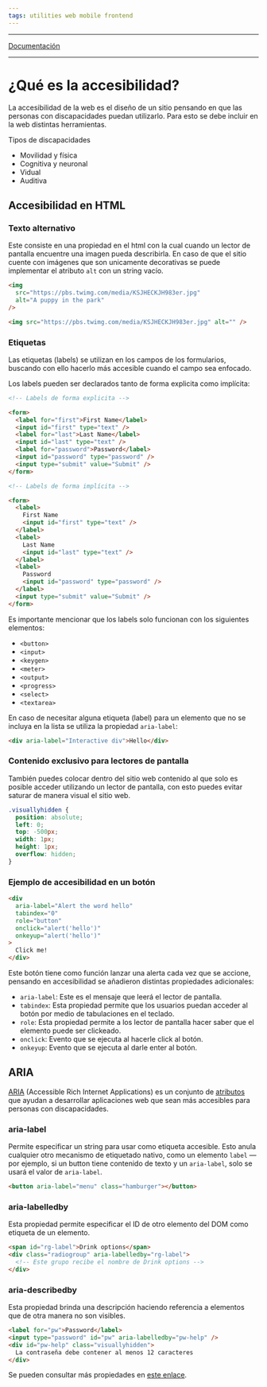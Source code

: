 ```yaml
---
tags: utilities web mobile frontend
---
```

----

[Documentación]()

----

# ¿Qué es la accesibilidad?

La accesibilidad de la web es el diseño de un sitio pensando en que las personas con discapacidades puedan utilizarlo. Para esto se debe incluir en la web distintas herramientas.

Tipos de discapacidades

- Movilidad y física
- Cognitiva y neuronal
- Vidual
- Auditiva

## Accesibilidad en HTML

### Texto alternativo

Este consiste en una propiedad en el html con la cual cuando un lector de pantalla encuentre una imagen pueda describirla. En caso de que el sitio cuente con imágenes que son unicamente decorativas se puede implementar el atributo `alt` con un string vacío.

```html
<img
  src="https://pbs.twimg.com/media/KSJHECKJH983er.jpg"
  alt="A puppy in the park"
/>

<img src="https://pbs.twimg.com/media/KSJHECKJH983er.jpg" alt="" />
```

### Etiquetas

Las etiquetas (labels) se utilizan en los campos de los formularios, buscando con ello hacerlo más accesible cuando el campo sea enfocado.

Los labels pueden ser declarados tanto de forma explicita como implícita:

```html
<!-- Labels de forma explicita -->

<form>
  <label for="first">First Name</label>
  <input id="first" type="text" />
  <label for="last">Last Name</label>
  <input id="last" type="text" />
  <label for="password">Password</label>
  <input id="password" type="password" />
  <input type="submit" value="Submit" />
</form>

<!-- Labels de forma implícita -->

<form>
  <label>
    First Name
    <input id="first" type="text" />
  </label>
  <label>
    Last Name
    <input id="last" type="text" />
  </label>
  <label>
    Password
    <input id="password" type="password" />
  </label>
  <input type="submit" value="Submit" />
</form>
```

Es importante mencionar que los labels solo funcionan con los siguientes elementos:

- `<button>`
- `<input>`
- `<keygen>`
- `<meter>`
- `<output>`
- `<progress>`
- `<select>`
- `<textarea>`

En caso de necesitar alguna etiqueta (label) para un elemento que no se incluya en la lista se utiliza la propiedad `aria-label`:

```html
<div aria-label="Interactive div">Hello</div>
```

### Contenido exclusivo para lectores de pantalla

También puedes colocar dentro del sitio web contenido al que solo es posible acceder utilizando un lector de pantalla, con esto puedes evitar saturar de manera visual el sitio web.

```css
.visuallyhidden {
  position: absolute;
  left: 0;
  top: -500px;
  width: 1px;
  height: 1px;
  overflow: hidden;
}
```

### Ejemplo de accesibilidad en un botón

```html
<div
  aria-label="Alert the word hello"
  tabindex="0"
  role="button"
  onclick="alert('hello')"
  onkeyup="alert('hello')"
>
  Click me!
</div>
```

Este botón tiene como función lanzar una alerta cada vez que se accione, pensando en accesibilidad se añadieron distintas propiedades adicionales:

- `aria-label`: Este es el mensaje que leerá el lector de pantalla.
- `tabindex`: Esta propiedad permite que los usuarios puedan acceder al botón por medio de tabulaciones en el teclado.
- `role`: Esta propiedad permite a los lector de pantalla hacer saber que el elemento puede ser clickeado.
- `onclick`: Evento que se ejecuta al hacerle click al botón.
- `onkeyup`: Evento que se ejecuta al darle enter al botón.

## ARIA

[ARIA](https://developer.mozilla.org/en-US/docs/Web/Accessibility/ARIA) (Accessible Rich Internet Applications) es un conjunto de [atributos](https://www.w3.org/TR/html-aria/#aria-table) que ayudan a desarrollar aplicaciones web que sean más accesibles para personas con discapacidades.

### aria-label

Permite especificar un string para usar como etiqueta accesible. Esto anula cualquier otro mecanismo de etiquetado nativo, como un elemento `label` — por ejemplo, si un button tiene contenido de texto y un `aria-label`, solo se usará el valor de `aria-label`.

```html
<button aria-label="menu" class="hamburger"></button>
```

### aria-labelledby

Esta propiedad permite especificar el ID de otro elemento del DOM como etiqueta de un elemento.

```html
<span id="rg-label">Drink options</span>
<div class="radiogroup" aria-labelledby="rg-label">
  <!-- Este grupo recibe el nombre de Drink options -->
</div>
```

### aria-describedby

Esta propiedad brinda una descripción haciendo referencia a elementos que de otra manera no son visibles.

```html
<label for="pw">Password</label>
<input type="password" id="pw" aria-labelledby="pw-help" />
<div id="pw-help" class="visuallyhidden">
  La contraseña debe contener al menos 12 caracteres
</div>
```

Se pueden consultar más propiedades en [este enlace](https://developers.google.com/web/fundamentals/accessibility/semantics-aria/aria-labels-and-relationships?hl=es).
